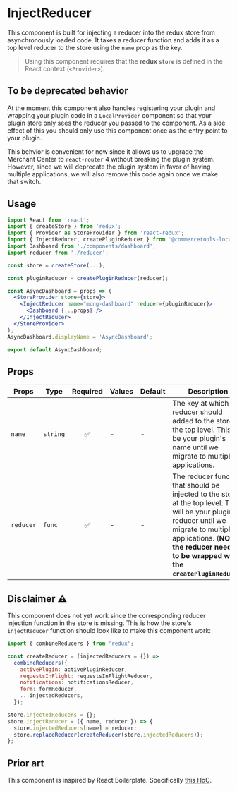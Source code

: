 # InjectReducer

This component is built for injecting a reducer into the redux store from
asynchronously loaded code. It takes a reducer function and adds it as a top
level reducer to the store using the `name` prop as the key.

> Using this component requires that the **redux `store`** is defined in the
> React context (`<Provider>`).

## To be deprecated behavior

At the moment this component also handles registering your plugin and wrapping
your plugin code in a `LocalProvider` component so that your plugin store only
sees the reducer you passed to the component. As a side effect of this you
should only use this component once as the entry point to your plugin.

This behvior is convenient for now since it allows us to upgrade the Merchant
Center to `react-router` 4 without breaking the plugin system. However, since we
will deprecate the plugin system in favor of having multiple applications, we
will also remove this code again once we make that switch.

## Usage

```jsx
import React from 'react';
import { createStore } from 'redux';
import { Provider as StoreProvider } from 'react-redux';
import { InjectReducer, createPluginReducer } from '@commercetools-local/application-shell';
import Dashboard from './components/dashboard';
import reducer from './reducer';

const store = createStore(...);

const pluginReducer = createPluginReducer(reducer);

const AsyncDashboard = props => (
  <StoreProvider store={store}>
    <InjectReducer name="mcng-dashboard" reducer={pluginReducer}>
      <Dashboard {...props} />
    </InjectReducer>
  </StoreProvider>
);
AsyncDashboard.displayName = 'AsyncDashboard';

export default AsyncDashboard;
```

## Props

| Props     | Type     | Required | Values | Default | Description                                                                                                                                            |
| --------- | -------- | :------: | ------ | ------- | ------------------------------------------------------------------------------------------------------------------------------------------------------ |
| `name`    | `string` |    ✅    | -      | -       | The key at which the reducer should added to the store in the top level. This will be your plugin's name until we migrate to multiple applications.    |
| `reducer` | `func`   |    ✅    | -      | -       | The reducer function that should be injected to the store at the top level. This will be your plugin reducer until we migrate to multiple applications. (**NOTE: the reducer needs to be wrapped with the `createPluginReducer`**) |

## Disclaimer ⚠️

This component does not yet work since the corresponding reducer injection
function in the store is missing. This is how the store's `injectReducer`
function should look like to make this component work:

```js
import { combineReducers } from 'redux';

const createReducer = (injectedReducers = {}) =>
  combineReducers({
    activePlugin: activePluginReducer,
    requestsInFlight: requestsInFlightReducer,
    notifications: notificationsReducer,
    form: formReducer,
    ...injectedReducers,
  });

store.injectedReducers = {};
store.injectReducer = ({ name, reducer }) => {
  store.injectedReducers[name] = reducer;
  store.replaceReducer(createReducer(store.injectedReducers));
};
```

## Prior art

This component is inspired by React Boilerplate. Specifically
[this HoC](https://github.com/react-boilerplate/react-boilerplate/blob/e39f8bdca29a35edbd7480968c9fe0b2c9438860/app/utils/reducerInjectors.js).
